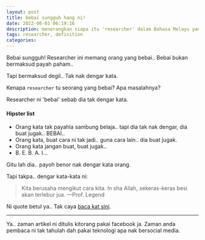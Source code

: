 ```yaml
---
layout: post
title: bebai sungguh hang ni!
date: 2022-06-01 06:19:16
description: menerangkan siapa itu 'researcher' dalam Bahasa Melayu yang mudah
tags: researcher, definition
categories:
---
```


Bebai sungguh! Researcher ini memang orang yang bebai.. Bebai bukan bermaksud payah paham..

Tapi bermaksud degil.. Tak nak dengar kata.

Kenapa `researcher` tu seorang yang bebai? Apa masalahnya?

Researcher ni 'bebai' sebab dia tak dengar kata.

#### Hipster list

<ul>
    <li>Orang kata tak payahla sambung belaja.. tapi dia tak nak dengar, dia buat jugak.. BEBAI..</li>
    <li>Orang kata, buat cara ni tak jadi.. guna cara lain.. dia buat jugak.</li>
    <li>Orang kata jangan buat, buat jugak..</li>
    <li>B. E. B. A. I...</li>
</ul>

Gitu lah dia.. payoh benor nak dengar kata orang.

Tapi takpa.. dengar kata-kata ni:

<blockquote>
    Kita berusaha mengikut cara kita. In sha Allah, sekeras-keras besi akan terlebur jua.
    —Prof. Legend
</blockquote>

Ni quote betul ya.. Tak caya <a href="https://www.fb.com/sungaibatutamadunterawalasiatenggara/posts/pfbid077n8jAqyFAK4EMMJza27neKsSRW77NUytR3zyLcgqRPfMiuijDXuajunyzM4b8Pkl">baca kat sini</a>.

<hr>

Ya.. zaman artikel ni ditulis kitorang pakai facebook ja. Zaman anda pembaca ni tak tahulah dah pakai teknologi apa nak bersocial media.
